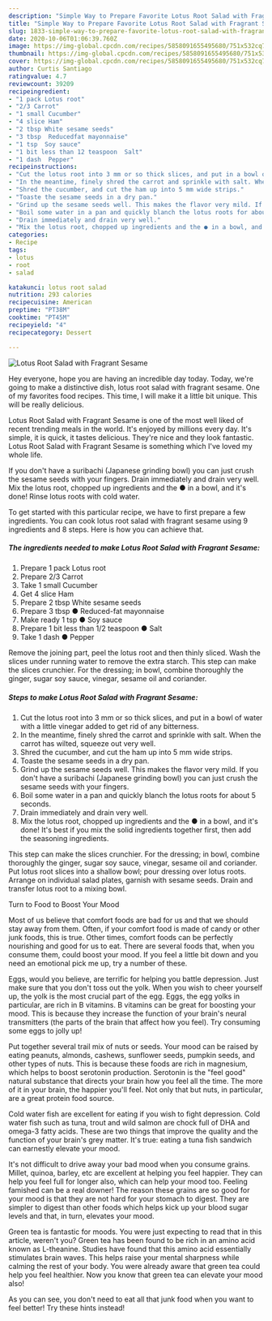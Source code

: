 ```yaml
---
description: "Simple Way to Prepare Favorite Lotus Root Salad with Fragrant Sesame"
title: "Simple Way to Prepare Favorite Lotus Root Salad with Fragrant Sesame"
slug: 1833-simple-way-to-prepare-favorite-lotus-root-salad-with-fragrant-sesame
date: 2020-10-06T01:06:39.760Z
image: https://img-global.cpcdn.com/recipes/5858091655495680/751x532cq70/lotus-root-salad-with-fragrant-sesame-recipe-main-photo.jpg
thumbnail: https://img-global.cpcdn.com/recipes/5858091655495680/751x532cq70/lotus-root-salad-with-fragrant-sesame-recipe-main-photo.jpg
cover: https://img-global.cpcdn.com/recipes/5858091655495680/751x532cq70/lotus-root-salad-with-fragrant-sesame-recipe-main-photo.jpg
author: Curtis Santiago
ratingvalue: 4.7
reviewcount: 39209
recipeingredient:
- "1 pack Lotus root"
- "2/3 Carrot"
- "1 small Cucumber"
- "4 slice Ham"
- "2 tbsp White sesame seeds"
- "3 tbsp  Reducedfat mayonnaise"
- "1 tsp  Soy sauce"
- "1 bit less than 12 teaspoon  Salt"
- "1 dash  Pepper"
recipeinstructions:
- "Cut the lotus root into 3 mm or so thick slices, and put in a bowl of water with a little vinegar added to get rid of any bitterness."
- "In the meantime, finely shred the carrot and sprinkle with salt. When the carrot has wilted, squeeze out very well."
- "Shred the cucumber, and cut the ham up into 5 mm wide strips."
- "Toaste the sesame seeds in a dry pan."
- "Grind up the sesame seeds well. This makes the flavor very mild. If you don&#39;t have a suribachi (Japanese grinding bowl) you can just crush the sesame seeds with your fingers."
- "Boil some water in a pan and quickly blanch the lotus roots for about 5 seconds."
- "Drain immediately and drain very well."
- "Mix the lotus root, chopped up ingredients and the ● in a bowl, and it&#39;s done! It&#39;s best if you mix the solid ingredients together first, then add the seasoning ingredients."
categories:
- Recipe
tags:
- lotus
- root
- salad

katakunci: lotus root salad 
nutrition: 293 calories
recipecuisine: American
preptime: "PT38M"
cooktime: "PT45M"
recipeyield: "4"
recipecategory: Dessert

---
```



![Lotus Root Salad with Fragrant Sesame](https://img-global.cpcdn.com/recipes/5858091655495680/751x532cq70/lotus-root-salad-with-fragrant-sesame-recipe-main-photo.jpg)

Hey everyone, hope you are having an incredible day today. Today, we're going to make a distinctive dish, lotus root salad with fragrant sesame. One of my favorites food recipes. This time, I will make it a little bit unique. This will be really delicious.

Lotus Root Salad with Fragrant Sesame is one of the most well liked of recent trending meals in the world. It's enjoyed by millions every day. It's simple, it is quick, it tastes delicious. They're nice and they look fantastic. Lotus Root Salad with Fragrant Sesame is something which I've loved my whole life.

If you don&#39;t have a suribachi (Japanese grinding bowl) you can just crush the sesame seeds with your fingers. Drain immediately and drain very well. Mix the lotus root, chopped up ingredients and the ● in a bowl, and it&#39;s done! Rinse lotus roots with cold water.


To get started with this particular recipe, we have to first prepare a few ingredients. You can cook lotus root salad with fragrant sesame using 9 ingredients and 8 steps. Here is how you can achieve that.

<!--inarticleads1-->

##### The ingredients needed to make Lotus Root Salad with Fragrant Sesame:

1. Prepare 1 pack Lotus root
1. Prepare 2/3 Carrot
1. Take 1 small Cucumber
1. Get 4 slice Ham
1. Prepare 2 tbsp White sesame seeds
1. Prepare 3 tbsp ● Reduced-fat mayonnaise
1. Make ready 1 tsp ● Soy sauce
1. Prepare 1 bit less than 1/2 teaspoon ● Salt
1. Take 1 dash ● Pepper


Remove the joining part, peel the lotus root and then thinly sliced. Wash the slices under running water to remove the extra starch. This step can make the slices crunchier. For the dressing; in bowl, combine thoroughly the ginger, sugar soy sauce, vinegar, sesame oil and coriander. 

<!--inarticleads2-->

##### Steps to make Lotus Root Salad with Fragrant Sesame:

1. Cut the lotus root into 3 mm or so thick slices, and put in a bowl of water with a little vinegar added to get rid of any bitterness.
1. In the meantime, finely shred the carrot and sprinkle with salt. When the carrot has wilted, squeeze out very well.
1. Shred the cucumber, and cut the ham up into 5 mm wide strips.
1. Toaste the sesame seeds in a dry pan.
1. Grind up the sesame seeds well. This makes the flavor very mild. If you don&#39;t have a suribachi (Japanese grinding bowl) you can just crush the sesame seeds with your fingers.
1. Boil some water in a pan and quickly blanch the lotus roots for about 5 seconds.
1. Drain immediately and drain very well.
1. Mix the lotus root, chopped up ingredients and the ● in a bowl, and it&#39;s done! It&#39;s best if you mix the solid ingredients together first, then add the seasoning ingredients.


This step can make the slices crunchier. For the dressing; in bowl, combine thoroughly the ginger, sugar soy sauce, vinegar, sesame oil and coriander. Put lotus root slices into a shallow bowl; pour dressing over lotus roots. Arrange on individual salad plates, garnish with sesame seeds. Drain and transfer lotus root to a mixing bowl. 

Turn to Food to Boost Your Mood


Most of us believe that comfort foods are bad for us and that we should stay away from them. Often, if your comfort food is made of candy or other junk foods, this is true. Other times, comfort foods can be perfectly nourishing and good for us to eat. There are several foods that, when you consume them, could boost your mood. If you feel a little bit down and you need an emotional pick me up, try a number of these.

Eggs, would you believe, are terrific for helping you battle depression. Just make sure that you don't toss out the yolk. When you wish to cheer yourself up, the yolk is the most crucial part of the egg. Eggs, the egg yolks in particular, are rich in B vitamins. B vitamins can be great for boosting your mood. This is because they increase the function of your brain's neural transmitters (the parts of the brain that affect how you feel). Try consuming some eggs to jolly up!

Put together several trail mix of nuts or seeds. Your mood can be raised by eating peanuts, almonds, cashews, sunflower seeds, pumpkin seeds, and other types of nuts. This is because these foods are rich in magnesium, which helps to boost serotonin production. Serotonin is the "feel good" natural substance that directs your brain how you feel all the time. The more of it in your brain, the happier you'll feel. Not only that but nuts, in particular, are a great protein food source.

Cold water fish are excellent for eating if you wish to fight depression. Cold water fish such as tuna, trout and wild salmon are chock full of DHA and omega-3 fatty acids. These are two things that improve the quality and the function of your brain's grey matter. It's true: eating a tuna fish sandwich can earnestly elevate your mood. 

It's not difficult to drive away your bad mood when you consume grains. Millet, quinoa, barley, etc are excellent at helping you feel happier. They can help you feel full for longer also, which can help your mood too. Feeling famished can be a real downer! The reason these grains are so good for your mood is that they are not hard for your stomach to digest. They are simpler to digest than other foods which helps kick up your blood sugar levels and that, in turn, elevates your mood.

Green tea is fantastic for moods. You were just expecting to read that in this article, weren't you? Green tea has been found to be rich in an amino acid known as L-theanine. Studies have found that this amino acid essentially stimulates brain waves. This helps raise your mental sharpness while calming the rest of your body. You were already aware that green tea could help you feel healthier. Now you know that green tea can elevate your mood also!

As you can see, you don't need to eat all that junk food when you want to feel better! Try  these hints  instead!

